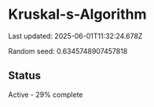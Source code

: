 # Kruskal-s-Algorithm

Last updated: 2025-06-01T11:32:24.678Z

Random seed: 0.6345748907457818

## Status

Active - 29% complete
